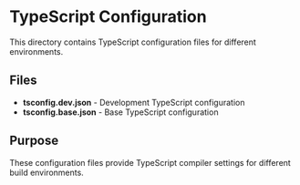 # TypeScript Configuration

This directory contains TypeScript configuration files for different environments.

## Files

- **tsconfig.dev.json** - Development TypeScript configuration
- **tsconfig.base.json** - Base TypeScript configuration

## Purpose

These configuration files provide TypeScript compiler settings for different build environments.
